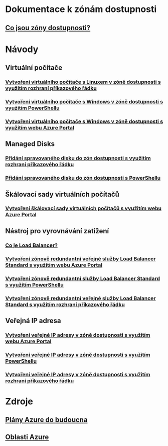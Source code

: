 
# Dokumentace k zónám dostupnosti
## [Co jsou zóny dostupnosti?](az-overview.md)

# Návody

## Virtuální počítače
### [Vytvoření virtuálního počítače s Linuxem v zóně dostupnosti s využitím rozhraní příkazového řádku](../virtual-machines/linux/create-cli-availability-zone.md)
### [Vytvoření virtuálního počítače s Windows v zóně dostupnosti s využitím PowerShellu](../virtual-machines/windows/create-powershell-availability-zone.md)
### [Vytvoření virtuálního počítače s Windows v zóně dostupnosti s využitím webu Azure Portal](../virtual-machines/windows/create-portal-availability-zone.md)


## Managed Disks
### [Přidání spravovaného disku do zón dostupnosti s využitím rozhraní příkazového řádku](../virtual-machines/linux/add-disk.md#use-managed-disks)
### [Přidání spravovaného disku do zón dostupnosti s PowerShellu](../virtual-machines/windows/attach-disk-ps.md#add-an-empty-data-disk-to-a-virtual-machine)

## Škálovací sady virtuálních počítačů
### [Vytvoření škálovací sady virtuálních počítačů s využitím webu Azure Portal](../virtual-machine-scale-sets/virtual-machine-scale-sets-portal-create.md)

## Nástroj pro vyrovnávání zatížení
### [Co je Load Balancer?](../load-balancer/load-balancer-standard-overview.md)
### [Vytvoření zónově redundantní veřejné služby Load Balancer Standard s využitím webu Azure Portal](../load-balancer/load-balancer-get-started-internet-az-portal.md)
### [Vytvoření zónově redundantní služby Load Balancer Standard s využitím PowerShellu](../load-balancer/load-balancer-get-started-internet-az-powershell.md)
### [Vytvoření zónově redundantní veřejné služby Load Balancer Standard s využitím rozhraní příkazového řádku](../load-balancer/load-balancer-get-started-internet-az-cli.md)

## Veřejná IP adresa
### [Vytvoření veřejné IP adresy v zóně dostupnosti s využitím webu Azure Portal](../virtual-network/create-public-ip-availability-zone-portal.md)
### [Vytvoření veřejné IP adresy v zóně dostupnosti s využitím PowerShellu](../virtual-network/create-public-ip-availability-zone-powershell.md)
### [Vytvoření veřejné IP adresy v zóně dostupnosti s využitím rozhraní příkazového řádku](../virtual-network/create-public-ip-availability-zone-cli.md)

# Zdroje
## [Plány Azure do budoucna](https://azure.microsoft.com/roadmap/)
## [Oblasti Azure](https://azure.microsoft.com/regions/)
